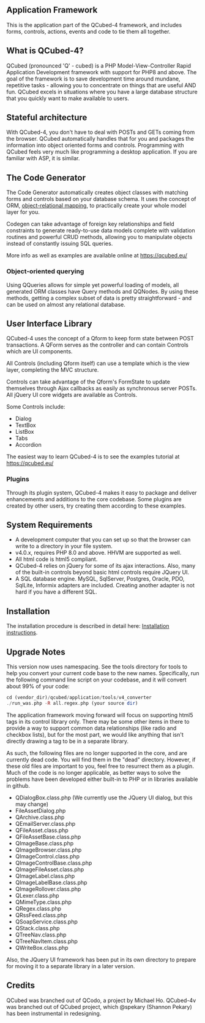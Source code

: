 ## Application Framework
This is the application part of the QCubed-4 framework, and includes forms, controls, actions, events and code to tie them all together.

## What is QCubed-4?
QCubed (pronounced 'Q' - cubed) is a PHP Model-View-Controller Rapid Application Development framework with support for PHP8 and above. The goal of the framework is to save development time around mundane, repetitive tasks - allowing you to concentrate on things that are useful AND fun. QCubed excels in situations where you have a large database structure that you quickly want to make available to users.

## Stateful architecture
With QCubed-4, you don't have to deal with POSTs and GETs coming from the browser. QCubed automatically handles that for you and packages the information into object oriented forms and controls. Programming with QCubed feels very much like programming a desktop application. If you are familiar with ASP, it is similar.

## The Code Generator
The Code Generator automatically creates object classes with matching forms and controls based on your database schema. It uses the concept of ORM, [object-relational mapping](http://en.wikipedia.org/wiki/Object-relational_mapping), to practically create your whole model layer for you.

Codegen can take advantage of foreign key relationships and field constraints to generate ready-to-use data models complete with validation routines and powerful CRUD methods, allowing you to manipulate objects instead of constantly issuing SQL queries.

More info as well as examples are available online at <https://qcubed.eu/>

### Object-oriented querying

Using QQueries allows for simple yet powerful loading of models, all generated ORM classes have Query methods and QQNodes. By using these methods, getting a complex subset of data is pretty straightforward - and can be used on almost any relational database.

## User Interface Library

QCubed-4 uses the concept of a Qform to keep form state between POST transactions. A QForm serves as the controller and can contain Controls which are UI components.

All Controls (including Qform itself) can use a template which is the view layer, completing the MVC structure.

Controls can take advantage of the Qform's FormState to update themselves through Ajax callbacks as easily as synchronous server POSTs. All jQuery UI core widgets are available as Controls.

Some Controls include:
- Dialog
- TextBox
- ListBox
- Tabs
- Accordion

The easiest way to learn QCubed-4 is to see the examples tutorial at https://qcubed.eu/

### Plugins
Through its plugin system, QCubed-4 makes it easy to package and deliver enhancements and additions to the core codebase. Some plugins are created by other users, try creating them according to these examples.

## System Requirements
* A development computer that you can set up so that the browser can write to a directory in your file system.
* v4.0.x, requires PHP 8.0 and above. HHVM are supported as well.
* All html code is html5 compliant.
* QCubed-4 relies on jQuery for some of its ajax interactions. Also, many of the built-in controls beyond basic html controls require JQuery UI.
* A SQL database engine. MySQL, SqlServer, Postgres, Oracle, PDO, SqlLite, Informix adapters are included. Creating another adapter is not hard if you have a different SQL.

## Installation
The installation procedure is described in detail here: [Installation instructions](https://github.com/qcubed-4/application/blob/master/INSTALL.md "Installation instructions").


## Upgrade Notes
This version now uses namespacing. See the tools directory for tools to help you convert your current code base to the new names. Specifically, run the following command line script on your codebase, and it will convert about 99% of your code:

```php
cd (vendor_dir)/qcubed/application/tools/v4_converter
./run_was.php -R all.regex.php (your source dir)
```
The application framework moving forward will focus on supporting html5 tags in its control library only. There may be some other items in there to provide a way to support common data relationships (like radio and checkbox lists), but for the most part, we would like anything that isn't directly drawing a tag to be in a separate library.

As such, the following files are no longer supported in the core, and are currently dead code. You will find them in the "dead" directory. However, if these old files are important to you, feel free to resurrect them as a plugin. Much of the code is no longer applicable, as better ways to solve the problems have been developed either built-in to PHP or in libraries available in github.

* QDialogBox.class.php (We currently use the JQuery UI dialog, but this may change)
* FileAssetDialog.php
* QArchive.class.php
* QEmailServer.class.php
* QFileAsset.class.php
* QFileAssetBase.class.php
* QImageBase.class.php
* QImageBrowser.class.php
* QImageControl.class.php
* QImageControlBase.class.php
* QImageFileAsset.class.php
* QImageLabel.class.php
* QImageLabelBase.class.php
* QImageRollover.class.php
* QLexer.class.php
* QMimeType.class.php
* QRegex.class.php
* QRssFeed.class.php
* QSoapService.class.php
* QStack.class.php
* QTreeNav.class.php
* QTreeNavItem.class.php
* QWriteBox.class.php

Also, the JQuery UI framework has been put in its own directory to prepare for moving it to a separate library in a later version.

## Credits
QCubed was branched out of QCodo, a project by Michael Ho. QCubed-4v was branched out of QCubed project, which @spekary (Shannon Pekary) has been instrumental in redesigning.
